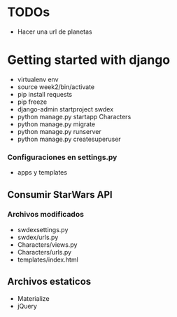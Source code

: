 # TODOs
- Hacer una url de planetas

# Getting started with django

- virtualenv env
- source week2/bin/activate
- pip install requests
- pip freeze 
- django-admin startproject swdex
- python manage.py startapp Characters
- python manage.py migrate
- python manage.py runserver
- python manage.py createsuperuser


### Configuraciones en settings.py
- apps y templates

## Consumir StarWars API
### Archivos modificados
- swdexsettings.py
- swdex/urls.py
- Characters/views.py
- Characters/urls.py
- templates/index.html

## Archivos estaticos
- Materialize
- jQuery
